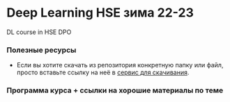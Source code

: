 # Deep Learning HSE зима 22-23
DL course in HSE DPO

### Полезные ресурсы
* Если вы хотите скачать из репозитория конкретную папку или файл, просто вставьте ссылку на неё в [сервис для скачивания](https://minhaskamal.github.io/DownGit/#/home?url=). 


### Программа курса + ссылки на хорошие материалы по теме
